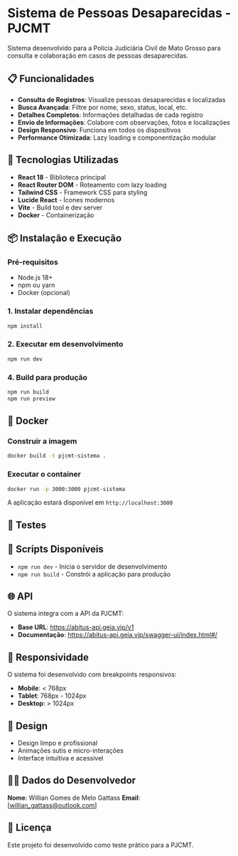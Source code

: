 # Sistema de Pessoas Desaparecidas - PJCMT

Sistema desenvolvido para a Polícia Judiciária Civil de Mato Grosso para consulta e colaboração em casos de pessoas desaparecidas.

## 📋 Funcionalidades

- **Consulta de Registros**: Visualize pessoas desaparecidas e localizadas
- **Busca Avançada**: Filtre por nome, sexo, status, local, etc.
- **Detalhes Completos**: Informações detalhadas de cada registro
- **Envio de Informações**: Colabore com observações, fotos e localizações
- **Design Responsivo**: Funciona em todos os dispositivos
- **Performance Otimizada**: Lazy loading e componentização modular

## 🚀 Tecnologias Utilizadas

- **React 18** - Biblioteca principal
- **React Router DOM** - Roteamento com lazy loading
- **Tailwind CSS** - Framework CSS para styling
- **Lucide React** - Ícones modernos
- **Vite** - Build tool e dev server
- **Docker** - Containerização

## 📦 Instalação e Execução

### Pré-requisitos
- Node.js 18+ 
- npm ou yarn
- Docker (opcional)


### 1. Instalar dependências
```bash
npm install
```

### 2. Executar em desenvolvimento
```bash
npm run dev
```

### 4. Build para produção
```bash
npm run build
npm run preview
```

## 🐳 Docker

### Construir a imagem
```bash
docker build -t pjcmt-sistema .
```

### Executar o container
```bash
docker run -p 3000:3000 pjcmt-sistema
```

A aplicação estará disponível em `http://localhost:3000`

## 🧪 Testes


## 🔧 Scripts Disponíveis

- `npm run dev` - Inicia o servidor de desenvolvimento
- `npm run build` - Constrói a aplicação para produção

## 🌐 API

O sistema integra com a API da PJCMT:
- **Base URL**: https://abitus-api.geia.vip/v1
- **Documentação**: https://abitus-api.geia.vip/swagger-ui/index.html#/

## 📱 Responsividade

O sistema foi desenvolvido com breakpoints responsivos:
- **Mobile**: < 768px
- **Tablet**: 768px - 1024px  
- **Desktop**: > 1024px

## 🎨 Design

- Design limpo e profissional
- Animações sutis e micro-interações
- Interface intuitiva e acessível

## 👨‍💻 Dados do Desenvolvedor

**Nome**: Willian Gomes de Melo Gattass
**Email**: [willian_gattass@outlook.com]

## 📄 Licença

Este projeto foi desenvolvido como teste prático para a PJCMT.
